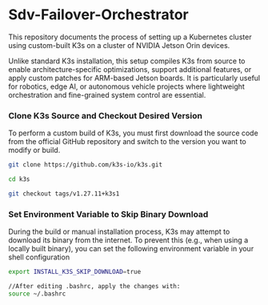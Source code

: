 # Sdv-Failover-Orchestrator

This repository documents the process of setting up a Kubernetes cluster using custom-built K3s on a cluster of NVIDIA Jetson Orin devices.

Unlike standard K3s installation, this setup compiles K3s from source to enable architecture-specific optimizations, support additional features, or apply custom patches for ARM-based Jetson boards. It is particularly useful for robotics, edge AI, or autonomous vehicle projects where lightweight orchestration and fine-grained system control are essential.

### Clone K3s Source and Checkout Desired Version
To perform a custom build of K3s, you must first download the source code from the official GitHub repository and switch to the version you want to modify or build.

```bash
git clone https://github.com/k3s-io/k3s.git

cd k3s

git checkout tags/v1.27.11+k3s1
```

### Set Environment Variable to Skip Binary Download
During the build or manual installation process, K3s may attempt to download its binary from the internet.
To prevent this (e.g., when using a locally built binary), you can set the following environment variable in your shell configuration

```bash
export INSTALL_K3S_SKIP_DOWNLOAD=true

//After editing .bashrc, apply the changes with:
source ~/.bashrc
```


